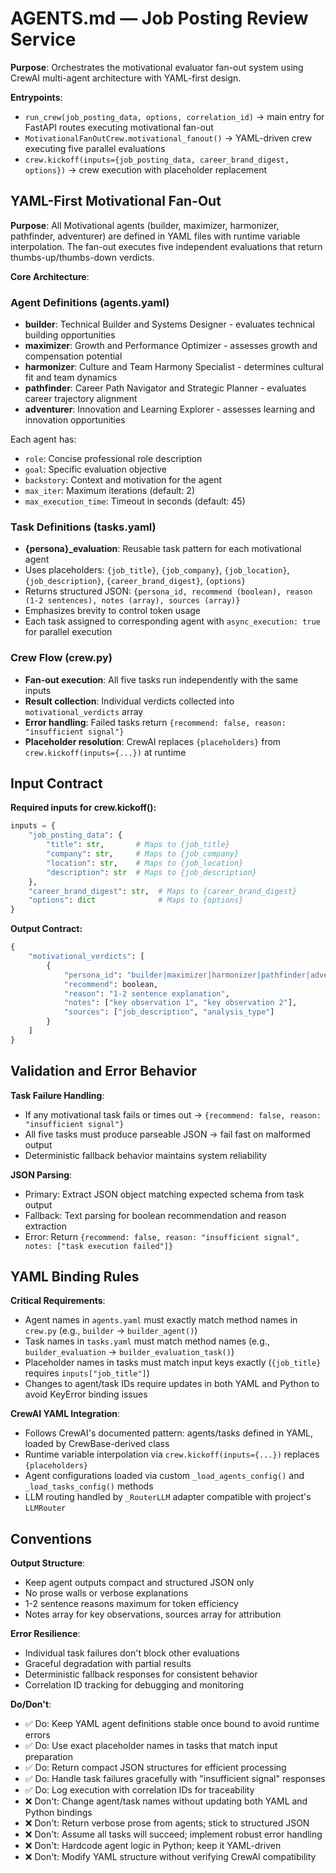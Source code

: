 # AGENTS.md — Job Posting Review Service

**Purpose**: Orchestrates the motivational evaluator fan-out system using CrewAI multi-agent architecture with YAML-first design.

**Entrypoints**:
- `run_crew(job_posting_data, options, correlation_id)` → main entry for FastAPI routes executing motivational fan-out
- `MotivationalFanOutCrew.motivational_fanout()` → YAML-driven crew executing five parallel evaluations  
- `crew.kickoff(inputs={job_posting_data, career_brand_digest, options})` → crew execution with placeholder replacement

## YAML-First Motivational Fan-Out

**Purpose**: All Motivational agents (builder, maximizer, harmonizer, pathfinder, adventurer) are defined in YAML files with runtime variable interpolation. The fan-out executes five independent evaluations that return thumbs-up/thumbs-down verdicts.

**Core Architecture**:

### Agent Definitions (agents.yaml)
- **builder**: Technical Builder and Systems Designer - evaluates technical building opportunities
- **maximizer**: Growth and Performance Optimizer - assesses growth and compensation potential  
- **harmonizer**: Culture and Team Harmony Specialist - determines cultural fit and team dynamics
- **pathfinder**: Career Path Navigator and Strategic Planner - evaluates career trajectory alignment
- **adventurer**: Innovation and Learning Explorer - assesses learning and innovation opportunities

Each agent has:
- `role`: Concise professional role description
- `goal`: Specific evaluation objective  
- `backstory`: Context and motivation for the agent
- `max_iter`: Maximum iterations (default: 2)
- `max_execution_time`: Timeout in seconds (default: 45)

### Task Definitions (tasks.yaml)
- **{persona}_evaluation**: Reusable task pattern for each motivational agent
- Uses placeholders: `{job_title}`, `{job_company}`, `{job_location}`, `{job_description}`, `{career_brand_digest}`, `{options}`
- Returns structured JSON: `{persona_id, recommend (boolean), reason (1-2 sentences), notes (array), sources (array)}`
- Emphasizes brevity to control token usage
- Each task assigned to corresponding agent with `async_execution: true` for parallel execution

### Crew Flow (crew.py)
- **Fan-out execution**: All five tasks run independently with the same inputs
- **Result collection**: Individual verdicts collected into `motivational_verdicts` array
- **Error handling**: Failed tasks return `{recommend: false, reason: "insufficient signal"}`
- **Placeholder resolution**: CrewAI replaces `{placeholders}` from `crew.kickoff(inputs={...})` at runtime

## Input Contract

**Required inputs for crew.kickoff():**
```python
inputs = {
    "job_posting_data": {
        "title": str,       # Maps to {job_title}
        "company": str,     # Maps to {job_company}  
        "location": str,    # Maps to {job_location}
        "description": str  # Maps to {job_description}
    },
    "career_brand_digest": str,  # Maps to {career_brand_digest}
    "options": dict              # Maps to {options}
}
```

**Output Contract:**
```python
{
    "motivational_verdicts": [
        {
            "persona_id": "builder|maximizer|harmonizer|pathfinder|adventurer",
            "recommend": boolean,
            "reason": "1-2 sentence explanation",
            "notes": ["key observation 1", "key observation 2"],
            "sources": ["job_description", "analysis_type"]
        }
    ]
}
```

## Validation and Error Behavior

**Task Failure Handling**:
- If any motivational task fails or times out → `{recommend: false, reason: "insufficient signal"}`
- All five tasks must produce parseable JSON → fail fast on malformed output
- Deterministic fallback behavior maintains system reliability

**JSON Parsing**:
- Primary: Extract JSON object matching expected schema from task output
- Fallback: Text parsing for boolean recommendation and reason extraction
- Error: Return `{recommend: false, reason: "insufficient signal", notes: ["task execution failed"]}`

## YAML Binding Rules

**Critical Requirements**:
- Agent names in `agents.yaml` must exactly match method names in `crew.py` (e.g., `builder` → `builder_agent()`)
- Task names in `tasks.yaml` must match method names (e.g., `builder_evaluation` → `builder_evaluation_task()`)
- Placeholder names in tasks must match input keys exactly (`{job_title}` requires `inputs["job_title"]`)
- Changes to agent/task IDs require updates in both YAML and Python to avoid KeyError binding issues

**CrewAI YAML Integration**:
- Follows CrewAI's documented pattern: agents/tasks defined in YAML, loaded by CrewBase-derived class
- Runtime variable interpolation via `crew.kickoff(inputs={...})` replaces `{placeholders}`
- Agent configurations loaded via custom `_load_agents_config()` and `_load_tasks_config()` methods
- LLM routing handled by `_RouterLLM` adapter compatible with project's `LLMRouter`

## Conventions

**Output Structure**:
- Keep agent outputs compact and structured JSON only
- No prose walls or verbose explanations
- 1-2 sentence reasons maximum for token efficiency
- Notes array for key observations, sources array for attribution

**Error Resilience**:
- Individual task failures don't block other evaluations
- Graceful degradation with partial results
- Deterministic fallback responses for consistent behavior
- Correlation ID tracking for debugging and monitoring

**Do/Don't**:
- ✅ Do: Keep YAML agent definitions stable once bound to avoid runtime errors
- ✅ Do: Use exact placeholder names in tasks that match input preparation
- ✅ Do: Return compact JSON structures for efficient processing
- ✅ Do: Handle task failures gracefully with "insufficient signal" responses
- ✅ Do: Log execution with correlation IDs for traceability
- ❌ Don't: Change agent/task names without updating both YAML and Python bindings
- ❌ Don't: Return verbose prose from agents; stick to structured JSON
- ❌ Don't: Assume all tasks will succeed; implement robust error handling
- ❌ Don't: Hardcode agent logic in Python; keep it YAML-driven
- ❌ Don't: Modify YAML structure without verifying CrewAI compatibility